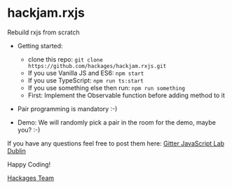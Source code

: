 # hackjam.rxjs
Rebuild rxjs from scratch

- Getting started:
  - clone this repo: `git clone https://github.com/hackages/hackjam.rxjs.git`
  - If you use Vanilla JS and ES6: `npm start`
  - If you use TypeScript: `npm run ts:start`
  - If you use something else then run: `npm run something`
  - First: Implement the Observable function before adding method to it

- Pair programming is mandatory :-)

- Demo: We will randomly pick a pair in the room for the demo, maybe you? :-)

If you have any questions feel free to post them here: [Gitter JavaScript Lab Dublin](https://gitter.im/javascript-lab-dublin/Lobby)

Happy Coding!

[Hackages Team](http://hackages.io)

